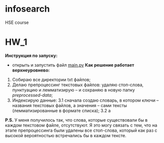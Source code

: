 # infosearch
HSE course

# HW_1
**Инструкция по запуску:**
- открыть и запустить файл [main.py](https://github.com/soimmary/infosearch/blob/main/hw1/main.py)
**Как решение работает верхнеуровнево:**
1. Собираю все директории txt файлов;
2. Делаю препроцессинг текстовых файлов: удаляю стоп-слова, пунктуацию и лемматизирую – и сохраняю в новую папку _preprocessed-data_;
3. Индексирую данные: 
  3.1 сначала создаю словарь, в котором ключи – названия текстовых файлов, а значения – сами тексты (лемматизированные в формате списка);
  3.2 а

**P.S.**
У меня получилось так, что слова, которые существовали бы в каждом текстовом файле, отсутствуют. Я это могу связать с тем, что на этапе препроцессинга были удалены все стоп-слова, который как раз с высокой вероятностью встречались бы в каждом тексте.
